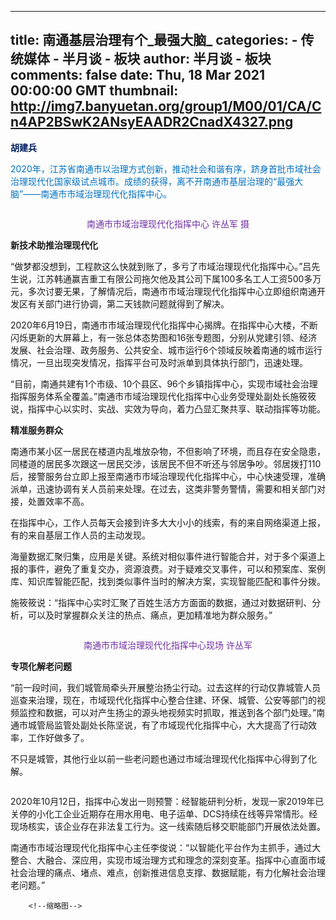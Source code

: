 
---
title: 南通基层治理有个_最强大脑_
categories: 
    - 传统媒体
    - 半月谈 - 板块
author: 半月谈 - 板块
comments: false
date: Thu, 18 Mar 2021 00:00:00 GMT
thumbnail: http://img7.banyuetan.org/group1/M00/01/CA/Cn4AP2BSwK2ANsyEAADR2CnadX4327.png
---

<div>   
<p><span style="color: rgb(0, 32, 96);"><strong>胡建兵</strong></span></p>
  <p><span style="color: rgb(0, 112, 192);">2020年，江苏省南通市以治理方式创新，推动社会和谐有序，跻身首批市域社会治理现代化国家级试点城市。成绩的获得，离不开南通市基层治理的“最强大脑”——南通市市域治理现代化指挥中心。</span></p>
  <p><span style="color: rgb(0, 112, 192);"></span></p>
  <p class="p_image" style="text-align:center"><img src="http://img7.banyuetan.org/group1/M00/01/CA/Cn4AP2BSwK2ANsyEAADR2CnadX4327.png" title alt referrerpolicy="no-referrer"></p>
  <p class="p_image" style="text-align: center;"></p>
  <p style="text-align: center;"><span style="color: rgb(112, 48, 160);">南通市市域治理现代化指挥中心 许丛军 摄</span></p>
  <p><strong>新技术助推治理现代化</strong></p>
  <p>“做梦都没想到，工程款这么快就到账了，多亏了市域治理现代化指挥中心。”吕先生说，江苏韩通赢吉重工有限公司拖欠他及其公司下属100多名工人工资500多万元，多次讨要无果，了解情况后，南通市市域治理现代化指挥中心立即组织南通开发区有关部门进行协调，第二天钱款问题就得到了解决。</p>
  <p>2020年6月19日，南通市市域治理现代化指挥中心揭牌。在指挥中心大楼，不断闪烁更新的大屏幕上，有一张总体态势图和16张专题图，分别从党建引领、经济发展、社会治理、政务服务、公共安全、城市运行6个领域反映着南通的城市运行情况，一旦出现突发情况，指挥平台可及时派单到具体执行部门，迅速处理。</p>
  <p>“目前，南通共建有1个市级、10个县区、96个乡镇指挥中心，实现市域社会治理指挥服务体系全覆盖。”南通市市域治理现代化指挥中心业务受理处副处长施筱筱说，指挥中心以实时、实战、实效为导向，着力凸显汇聚共享、联动指挥等功能。</p>
  <p><strong>精准服务群众</strong></p>
  <p>南通市某小区一居民在楼道内乱堆放杂物，不但影响了环境，而且存在安全隐患，同楼道的居民多次跟这一居民交涉，该居民不但不听还与邻居争吵。邻居拨打110后，接警服务台立即上报至南通市市域治理现代化指挥中心，中心快速受理，准确派单，迅速协调有关人员前来处理。在过去，这类非警务警情，需要和相关部门对接，处置效率不高。</p>
  <p>在指挥中心，工作人员每天会接到许多大大小小的线索，有的来自网络渠道上报，有的来自基层工作人员的主动发现。</p>
  <p>海量数据汇聚归集，应用是关键。系统对相似事件进行智能合并，对于多个渠道上报的事件，避免了重复交办，资源浪费。对于疑难交叉事件，可以和预案库、案例库、知识库智能匹配，找到类似事件当时的解决方案，实现智能匹配和事件分拨。</p>
  <p>施筱筱说：“指挥中心实时汇聚了百姓生活方方面面的数据，通过对数据研判、分析，可以及时掌握群众关注的热点、痛点，更加精准地为群众服务。”</p>
  <p class="p_image" style="text-align:center"><img src="http://img10.banyuetan.org/group1/M00/01/CA/Cn4APmBSwJSAClFqAACkdGlsYhI722.png" title alt referrerpolicy="no-referrer"></p>
  <p class="p_image" style="text-align: center;"></p>
  <p style="text-align: center;"><span style="color: rgb(112, 48, 160);">南通市市域治理现代化指挥中心现场 许丛军</span></p>
  <p><strong>专项化解老问题</strong></p>
  <p>“前一段时间，我们城管局牵头开展整治扬尘行动。过去这样的行动仅靠城管人员巡查来治理，现在，市域现代化指挥中心整合住建、环保、城管、公安等部门的视频监控和数据，可以对产生扬尘的源头地视频实时抓取，推送到各个部门处理。”南通市城管局监管处副处长陈坚说，有了市域现代化指挥中心，大大提高了行动效率，工作好做多了。</p>
  <p>不只是城管，其他行业以前一些老问题也通过市域治理现代化指挥中心得到了化解。</p>
  <p class="p_image" style="text-align:center"><img src="http://img9.banyuetan.org/group1/M00/01/CA/Cn4APmBSwJSAHLS8AAC1j6XIJg0265.png" title alt referrerpolicy="no-referrer"></p>
  <p>2020年10月12日，指挥中心发出一则预警：经智能研判分析，发现一家2019年已关停的小化工企业近期存在用水用电、电子运单、DCS持续在线等异常情形。经现场核实，该企业存在非法复工行为。这一线索随后移交职能部门开展依法处置。</p>
  <p>南通市市域治理现代化指挥中心主任李俊说：“以智能化平台作为主抓手，通过大整合、大融合、深应用，实现市域治理方式和理念的深刻变革。指挥中心直面市域社会治理的痛点、堵点、难点，创新推进信息支撑、数据赋能，有力化解社会治理老问题。”</p>
  <p></p>
 
        <!--缩略图-->
              
</div>
            